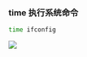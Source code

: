 ### time 执行系统命令

```bash
time ifconfig
```

![](https://pic1.imgdb.cn/item/68d36abcc5157e1a882c79b0.png)